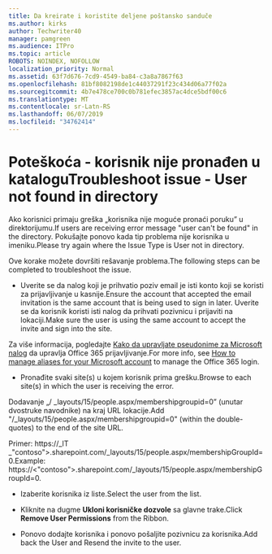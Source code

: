 ```yaml
---
title: Da kreirate i koristite deljene poštansko sanduče
ms.author: kirks
author: Techwriter40
manager: pamgreen
ms.audience: ITPro
ms.topic: article
ROBOTS: NOINDEX, NOFOLLOW
localization_priority: Normal
ms.assetid: 63f7d676-7cd9-4549-ba84-c3a8a7867f63
ms.openlocfilehash: 81bf8082198de1c44037291f23c434d06a77f02a
ms.sourcegitcommit: 4b7e478ce700c0b781efec3857ac4dce5bdf00c6
ms.translationtype: MT
ms.contentlocale: sr-Latn-RS
ms.lasthandoff: 06/07/2019
ms.locfileid: "34762414"
---
```

# <a name="troubleshoot-issue---user-not-found-in-directory"></a><span data-ttu-id="2e896-102">Poteškoća - korisnik nije pronađen u katalogu</span><span class="sxs-lookup"><span data-stu-id="2e896-102">Troubleshoot issue - User not found in directory</span></span>

<span data-ttu-id="2e896-103">Ako korisnici primaju greška „korisnika nije moguće pronaći poruku” u direktorijumu.</span><span class="sxs-lookup"><span data-stu-id="2e896-103">If users are receiving error message "user can't be found" in the directory.</span></span> <span data-ttu-id="2e896-104">Pokušajte ponovo kada tip problema nije korisnika u imeniku.</span><span class="sxs-lookup"><span data-stu-id="2e896-104">Please try again where the Issue Type is User not in directory.</span></span>

<span data-ttu-id="2e896-105">Ove korake možete dovršiti rešavanje problema.</span><span class="sxs-lookup"><span data-stu-id="2e896-105">The following steps can be completed to troubleshoot the issue.</span></span>

- <span data-ttu-id="2e896-106">Uverite se da nalog koji je prihvatio poziv email je isti konto koji se koristi za prijavljivanje u kasnije.</span><span class="sxs-lookup"><span data-stu-id="2e896-106">Ensure the account that accepted the email invitation is the same account that is being used to sign in later.</span></span> <span data-ttu-id="2e896-107">Uverite se da korisnik koristi isti nalog da prihvati pozivnicu i prijaviti na lokaciji.</span><span class="sxs-lookup"><span data-stu-id="2e896-107">Make sure the user is using the same account to accept the invite and sign into the site.</span></span> 

<span data-ttu-id="2e896-108">Za više informacija, pogledajte [Kako da upravljate pseudonime za Microsoft nalog</a> da upravlja Office 365 prijavljivanje](https://support.microsoft.com/help/12407/microsoft-account-how-to-manage-aliases).</span><span class="sxs-lookup"><span data-stu-id="2e896-108">For more info, see [How to manage aliases for your Microsoft account</a> to manage the Office 365 login](https://support.microsoft.com/help/12407/microsoft-account-how-to-manage-aliases).</span></span> 

- <span data-ttu-id="2e896-109">Pronađite svaki site(s) u kojem korisnik prima grešku.</span><span class="sxs-lookup"><span data-stu-id="2e896-109">Browse to each site(s) in which the user is receiving the error.</span></span> 

<span data-ttu-id="2e896-110">Dodavanje „/ _layouts/15/people.aspx/membershipgroupid=0” (unutar dvostruke navodnike) na kraj URL lokacije.</span><span class="sxs-lookup"><span data-stu-id="2e896-110">Add "/_layouts/15/people.aspx/membershipgroupid=0" (within the double-quotes) to the end of the site URL.</span></span> 

<span data-ttu-id="2e896-111">Primer: https://_lT _"contoso">.sharepoint.com/_layouts/15/people.aspx/membershipGroupId=0.</span><span class="sxs-lookup"><span data-stu-id="2e896-111">Example: https://<"contoso">.sharepoint.com/_layouts/15/people.aspx/membershipGroupId=0.</span></span>

- <span data-ttu-id="2e896-112">Izaberite korisnika iz liste.</span><span class="sxs-lookup"><span data-stu-id="2e896-112">Select the user from the list.</span></span>

- <span data-ttu-id="2e896-113">Kliknite na dugme **Ukloni korisničke dozvole** sa glavne trake.</span><span class="sxs-lookup"><span data-stu-id="2e896-113">Click **Remove User Permissions** from the Ribbon.</span></span> 
-  <span data-ttu-id="2e896-114">Ponovo dodajte korisnika i ponovo pošaljite pozivnicu za korisnika.</span><span class="sxs-lookup"><span data-stu-id="2e896-114">Add back the User and Resend the invite to the user.</span></span>

